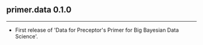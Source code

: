 ## primer.data 0.1.0

---

- First release of 'Data for Preceptor's Primer for Big Bayesian Data Science'.
